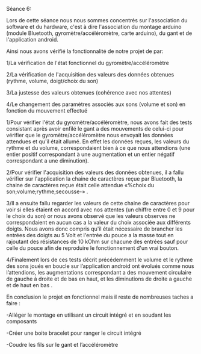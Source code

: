 Séance 6:

Lors de cette séance nous nous sommes concentrés sur l'association du software et du hardware, c'est à dire l'association du montage arduino (module Bluetooth, gyromètre/accéléromètre, carte arduino), du gant et de l'application android.

Ainsi nous avons vérifié la fonctionnalité de notre projet de par:

1/La vérification de l'état fonctionnel du gyromètre/accéléromètre

2/La vérification de l'acquisition des valeurs des données obtenues (rythme, volume, doigt/choix du son)

3/La justesse des valeurs obtenues (cohérence avec nos attentes)

4/Le changement des paramètres associés aux sons (volume et son) en fonction du mouvement effectué


1/Pour vérifier l'état du gyromètre/accéléromètre, nous avons fait des tests consistant après avoir enfilé le gant a des mouvements de celui-ci pour vérifier que le gyromètre/accéléromètre nous envoyait les données attendues et qu'il était allumé.
En effet les données reçues, les valeurs du rythme et du volume, correspondaient bien à ce que nous attendions (une entier positif correspondant à une augmentation et un entier négatif correspondant a une diminution).

2/Pour vérifier l'acquisition des valeurs des données obtenues, il a fallu vérifier sur l'application la chaine de caractères reçue par Bluetooth, la chaine de caractères reçue était celle attendue  «%choix du son;volume;rythme;secousse-» .

3/Il a ensuite fallu regarder les valeurs de cette chaine de caractères pour voir si elles étaient en accord avec nos attentes (un chiffre entre 0 et 9 pour le choix du son) or nous avons observé que les valeurs observes ne correspondaient en aucun cas a la valeur du choix associée aux différents doigts. Nous avons donc compris qu'il était nécessaire de brancher les entrées des doigts au 5 Volt et l'entrée du pouce a la masse tout en rajoutant des résistances de 10 kOhm sur chacune des entrées sauf pour celle du pouce afin de reproduire le fonctionnement d'un vrai bouton. 

4/Finalement lors de ces tests décrit  précédemment le volume et le rythme des sons joués en boucle sur l’application android ont évolués comme nous l’attendions, les augmentations correspondant a des mouvement circulaire de gauche à droite et de bas en haut, et les diminutions de droite a gauche et de haut en bas .

En conclusion le projet en fonctionnel mais il reste de nombreuses taches a faire :

-Alléger le montage en utilisant un circuit intégré et en soudant les composants

-Créer une boite bracelet pour ranger le circuit intégré

-Coudre les fils sur le gant et l’accéléromètre 

